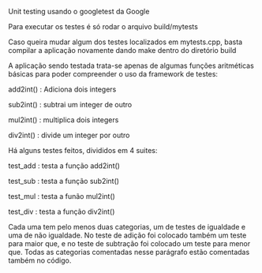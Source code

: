 Unit testing usando o googletest da Google

Para executar os testes é só rodar o arquivo build/mytests

Caso queira mudar algum dos testes localizados em mytests.cpp, basta compilar a aplicação novamente dando make dentro do diretório build

 

A aplicação sendo testada trata-se apenas de algumas funções aritméticas básicas para poder compreender o uso da framework de testes:

add2int() : Adiciona dois integers

sub2int() : subtrai um integer de outro

mul2int() : multiplica dois integers

div2int() : divide um integer por outro

 

Há alguns testes feitos, divididos em 4 suites:

test_add : testa a função add2int()

test_sub : testa a função sub2int()

test_mul : testa a funão mul2int()

test_div : testa a função div2int()

Cada uma tem pelo menos duas categorias, um de testes de igualdade e uma de não igualdade. No teste de adição foi colocado também um teste para maior que, e no teste de subtração foi colocado um teste para menor que. Todas as categorias comentadas nesse parágrafo estão comentadas também no código.